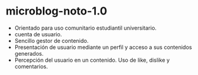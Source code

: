 microblog-noto-1.0
==================
- Orientado para uso comunitario estudiantil universitario.
- cuenta de usuario.
- Sencillo gestor de contenido.
- Presentación de usuario mediante un perfil y acceso a sus contenidos generados.
- Percepción del usuario en un contenido. Uso de like, dislike y comentarios.
